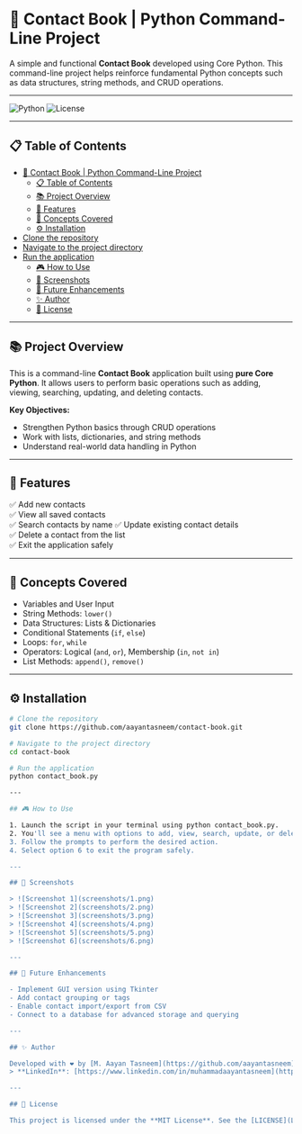 # 📒 Contact Book | Python Command-Line Project

A simple and functional **Contact Book** developed using Core Python. This command-line project helps reinforce fundamental Python concepts such as data structures, string methods, and CRUD operations.

---

![Python](https://img.shields.io/badge/Python-3.10-blue) ![License](https://img.shields.io/badge/License-MIT-green)

---

## 📋 Table of Contents
- [📒 Contact Book | Python Command-Line Project](#-contact-book--python-command-line-project)
  - [📋 Table of Contents](#-table-of-contents)
  - [📚 Project Overview](#-project-overview)
  - [🚀 Features](#-features)
  - [🧠 Concepts Covered](#-concepts-covered)
  - [⚙️ Installation](#️-installation)
- [Clone the repository](#clone-the-repository)
- [Navigate to the project directory](#navigate-to-the-project-directory)
- [Run the application](#run-the-application)
  - [🎮 How to Use](#-how-to-use)
  - [📸 Screenshots](#-screenshots)
  - [🚧 Future Enhancements](#-future-enhancements)
  - [✨ Author](#-author)
  - [📄 License](#-license)

---

## 📚 Project Overview

This is a command-line **Contact Book** application built using **pure Core Python**. It allows users to perform basic operations such as adding, viewing, searching, updating, and deleting contacts.

**Key Objectives:**
- Strengthen Python basics through CRUD operations  
- Work with lists, dictionaries, and string methods  
- Understand real-world data handling in Python

---

## 🚀 Features

✅ Add new contacts  
✅ View all saved contacts  
✅ Search contacts by name 
✅ Update existing contact details  
✅ Delete a contact from the list  
✅ Exit the application safely  

---

## 🧠 Concepts Covered

- Variables and User Input  
- String Methods: `lower()`
- Data Structures: Lists & Dictionaries  
- Conditional Statements (`if`, `else`)  
- Loops: `for`, `while`  
- Operators: Logical (`and`, `or`), Membership (`in`, `not in`)  
- List Methods: `append()`, `remove()`  

---

## ⚙️ Installation

```bash
# Clone the repository
git clone https://github.com/aayantasneem/contact-book.git

# Navigate to the project directory
cd contact-book

# Run the application
python contact_book.py

---

## 🎮 How to Use

1. Launch the script in your terminal using python contact_book.py.
2. You'll see a menu with options to add, view, search, update, or delete contacts.
3. Follow the prompts to perform the desired action.
4. Select option 6 to exit the program safely.

---

## 📸 Screenshots

> ![Screenshot 1](screenshots/1.png)
> ![Screenshot 2](screenshots/2.png)
> ![Screenshot 3](screenshots/3.png)
> ![Screenshot 4](screenshots/4.png)
> ![Screenshot 5](screenshots/5.png)
> ![Screenshot 6](screenshots/6.png)

---

## 🚧 Future Enhancements

- Implement GUI version using Tkinter
- Add contact grouping or tags
- Enable contact import/export from CSV
- Connect to a database for advanced storage and querying

---

## ✨ Author

Developed with ❤️ by [M. Aayan Tasneem](https://github.com/aayantasneem)
> **LinkedIn**: [https://www.linkedin.com/in/muhammadaayantasneem](https://www.linkedin.com/in/muhammadaayantasneem)

---

## 📄 License

This project is licensed under the **MIT License**. See the [LICENSE](LICENSE) file for details.
